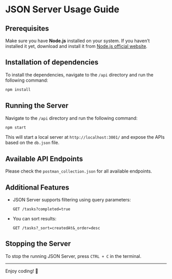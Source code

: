 # JSON Server Usage Guide

## Prerequisites
Make sure you have **Node.js** installed on your system. If you haven’t installed it yet, download and install it from [Node.js official website](https://nodejs.org/).

## Installation of dependencies
To install the dependencies, navigate to the `/api` directory and run the following command:

```sh
npm install
```

## Running the Server
Navigate to the `/api` directory and run the following command:

```sh
npm start
```

This will start a local server at `http://localhost:3001/` and expose the APIs based on the `db.json` file.

## Available API Endpoints

Please check the `postman_collection.json` for all available endpoints.

## Additional Features
- JSON Server supports filtering using query parameters:
  ```http
  GET /tasks?completed=true
  ```
- You can sort results:
  ```http
  GET /tasks?_sort=createdAt&_order=desc
  ```

## Stopping the Server
To stop the running JSON Server, press `CTRL + C` in the terminal.

---

Enjoy coding! 🚀
